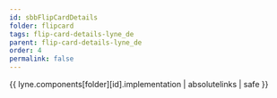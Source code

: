 ```yaml
---
id: sbbFlipCardDetails
folder: flipcard
tags: flip-card-details-lyne_de
parent: flip-card-details-lyne_de
order: 4
permalink: false  
---
```

{{ lyne.components[folder][id].implementation | absolutelinks | safe }}


